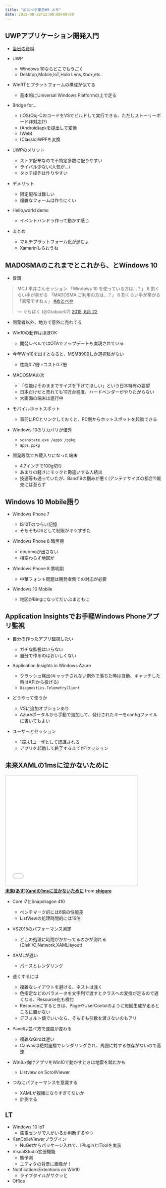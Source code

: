 ```yaml
---
title: "めとべや東京#9 メモ"
date: 2015-08-22T12:00:00+09:00
---
```


UWPアプリケーション開発入門
----

* [当日の資料](https://docs.com/nishimura-makot/3022)

* UWP
	+ Windows 10ならどこでもうごく
	+ Desktop,Mobile,IoT,Holo Lens,Xbox,etc.

* WinRTとプラットフォームの構成が似てる
	+ 基本的にUniversal Windows Platformの上で走る

* Bridge for...
	+ (iOS)Obj-CのコードをVSでビルドして実行できる、ただしストーリーボード非対応(?)
	+ (Android)apkを提出して変換
	+ (Web)
	+ (Classic)WPFを変換

* UWPのメリット
	+ ストア配布なので不特定多数に配りやすい
	+ ライバル少ない(人気が…)
	+ タッチ操作は作りやすい

* デメリット
	+ 限定配布は難しい
	+ 複雑なフォームは作りにくい

* Hello,world demo
	+ イベントハンドラ作って動かす感じ

* まとめ
	+ マルチプラットフォーム化が進むよ
	+ Xamarinもらおうね


MADOSMAのこれまでとこれから、とWindows 10
----

* 冒頭

<blockquote class="twitter-tweet" lang="ja"><p lang="ja" dir="ltr">MCJ 平井さんセッション&#10;「Windows 10 を使っている方は…？」 &#10;8 割くらい手が挙がる&#10;「MADOSMA ご利用の方は…？」&#10;8 割くらい手が挙がる&#10;&#10;「異常ですねぇ」 <a href="https://twitter.com/hashtag/%E3%82%81%E3%81%A8%E3%81%B9%E3%82%84?src=hash">#めとべや</a></p>&mdash; ぐらばく (@Grabacr07) <a href="https://twitter.com/Grabacr07/status/634951582031855616">2015, 8月 22</a></blockquote> <script async src="//platform.twitter.com/widgets.js" charset="utf-8"></script>


* 開発者以外、地方で意外に売れてる

* Win10の動作はほぼOK
	+ 開発レベルではOTAでアップデートも実現されている

* 今年Win10を出すとなると、MSM8909しか選択肢がない
	+ 性能0.7倍!=コスト0.7倍

* MADOSMAの次
	+ 「性能はそのままでサイズを下げてほしい」という日本特有の要望
	+ 日本だけだと売れても10万台程度、ハードベンダーがやりたがらない
	+ 大画面の端末は進行中

* モバイルホットスポット
	+ 事前にPCとリンクしておくと、PC側からホットスポットを起動できる

* Windows 10のリカバリが優秀
	+ `scanstate.exe /apps /ppkg`
	+ `apps.ppkg`

* 開発段階でお蔵入りになった端末
	+ 4.7インチで100g切り
	+ あまりの軽さにモックと勘違いする人続出
	+ 技適等も通っていたが、Band19の掴みが悪く(アンテナサイズの都合?)販売には至らず

Windows 10 Mobile語り
----

* Windows Phone 7
	+ IS12Tのつらい記憶
	+ そもそもOSとして制限がキツすぎた

* Windows Phone 8 暗黒期
	+ docomoが出さない
	+ 相変わらず地図が

* Windows Phone 8 黎明期
	+ 中華フォント問題は開発者側での対応が必要

* Windows 10 Mobile
	+ 地図がBingになってだいぶまともに


Application Insightsでお手軽Windows Phoneアプリ監視
----

* 自分の作ったアプリ監視したい
	+ ガチな監視はいらない
	+ 自分で作るのはおいしくない

* Application Insights in Windows Azure
	+ クラッシュ検出(キャッチされない例外で落ちた時は自動、キャッチした時はAPIから投げる)
	+ `Diagnostics.TelemetryClient`

* どうやって使うか
	+ VSに追加オプションあり
	+ Azureポータルから手動で追加して、発行されたキーをconfigファイルに書いてもよい

* ユーザーとセッション
	+ 1端末1ユーザとして認識される
	+ アプリを起動して終了するまでが1セッション


未来XAMLの1msに泣かないために
----

<iframe src="//www.slideshare.net/slideshow/embed_code/key/jAYWgEuZErUCNK" width="425" height="355" frameborder="0" marginwidth="0" marginheight="0" scrolling="no" style="border:1px solid #CCC; border-width:1px; margin-bottom:5px; max-width: 100%;" allowfullscreen> </iframe> <div style="margin-bottom:5px"> <strong> <a href="//www.slideshare.net/shigure/xaml1ms" title="未来(あす)Xamlの1msに泣かないために" target="_blank">未来(あす)Xamlの1msに泣かないために</a> </strong> from <strong><a href="//www.slideshare.net/shigure" target="_blank">shigure</a></strong> </div>

* Core i7とSnapdragon 410
	+ ベンチマーク的には6倍の性能差
	+ ListViewの処理時間的には16倍

* VS2015のパフォーマンス測定
	+ どこの処理に時間がかかってるのかが測れる(DiskI/O,Network,XAMLlayout)

* XAMLが遅い
	+ パースとレンダリング

* 速くするには
	+ 複雑なレイアウトを避ける、ネストは浅く
	+ 色指定などのパラメータを文字列で渡すとクラスへの変換が走るので遅くなる、Resource化も検討
	+ Resourceにするときは、PageやUserContolのように毎回生成が走るところに置かない
	+ デフォルト値でいいなら、そもそも引数を渡さないのもアリ

* Panelは並べ方で速度が変わる
	+ 複雑なGirdは遅い
	+ Canvasは絶対座標でレンダリングされ、周囲に対する依存がないので高速

* Win8.x向けアプリをWin10で動かすときは地雷を踏むかも
	+ Listview on ScrollViewer

* つねにパフォーマンスを意識する
	+ XAMLが複雑になりすぎてないか
	+ 計測する


LT
----

* Windows 10 IoT
	+ 焦電センサで人がいるか判断するやつ
* KanColleViewerプラグイン
	+ NuGetからパッケージ入れて、IPluginとIToolを実装
* VisualStudio拡張機能
	+ 熊予測
	+ エディタの背景に画像が！
* NotificationsExtentions on Win10
	+ ライブタイルがサクッと
* Office
